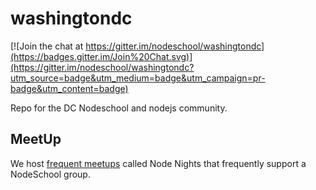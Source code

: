 washingtondc
============

[![Join the chat at https://gitter.im/nodeschool/washingtondc](https://badges.gitter.im/Join%20Chat.svg)](https://gitter.im/nodeschool/washingtondc?utm_source=badge&utm_medium=badge&utm_campaign=pr-badge&utm_content=badge)

Repo for the DC Nodeschool and nodejs community.

## MeetUp

We host [frequent meetups](http://www.meetup.com/node-dc/) called Node Nights that frequently support a NodeSchool group.
